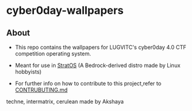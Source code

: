 
# cyber0day-wallpapers

## About

- This repo contains the wallpapers for LUGVITC's cyber0day 4.0 CTF competition operating system.

- Meant for use in [StratOS](https://github.com/StratOS-Linux/StratOS-ISO) (A Bedrock-derived distro made by Linux hobbyists)

- For further info on how to contribute to this project,refer to [CONTRUBUTING.md](CONTRIBUTING.md)

techne, intermatrix, cerulean made by Akshaya 